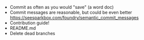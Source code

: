 - Commit as often as you would "save" (a word doc)
- Commit messages are reasonable, but could be even better https://seesparkbox.com/foundry/semantic_commit_messages
- Contribution guide!
- README.md
- Delete dead branches
